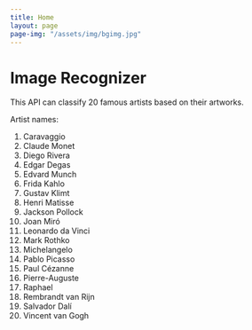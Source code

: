 ```yaml
---
title: Home
layout: page
page-img: "/assets/img/bgimg.jpg"
---
```


# Image Recognizer
This API can classify 20 famous artists based on their artworks. <br/>

Artist names: <br/>
1. Caravaggio
2. Claude Monet
3. Diego Rivera
4. Edgar Degas
5. Edvard Munch
6. Frida Kahlo
7. Gustav Klimt
8. Henri Matisse
9. Jackson Pollock
10. Joan Miró
11. Leonardo da Vinci
12. Mark Rothko
13. Michelangelo
14. Pablo Picasso
15. Paul Cézanne
16. Pierre-Auguste
17. Raphael
18. Rembrandt van Rijn
19. Salvador Dalí
20. Vincent van Gogh